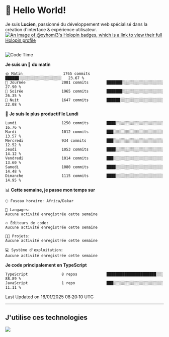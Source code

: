 # 👋 Hello World!

Je suis **Lucien**, passionné du développement web spécialisé dans la création d'interface & expérience utilisateur.
[![An image of @xyhomi3's Holopin badges, which is a link to view their full Holopin profile](https://holopin.me/xyhomi3)](https://holopin.io/@xyhomi3)

##

<!--START_SECTION:waka-->
![Code Time](http://img.shields.io/badge/Code%20Time-2%2C834%20hrs%2050%20mins-blue)

**Je suis un 🐤 du matin** 

```text
🌞 Matin                  1765 commits        ██████░░░░░░░░░░░░░░░░░░░   23.67 % 
🌆 Journée                2081 commits        ███████░░░░░░░░░░░░░░░░░░   27.90 % 
🌃 Soirée                 1965 commits        ███████░░░░░░░░░░░░░░░░░░   26.35 % 
🌙 Nuit                   1647 commits        ██████░░░░░░░░░░░░░░░░░░░   22.08 % 
```
📅 **Je suis le plus productif le Lundi** 

```text
Lundi                    1250 commits        ████░░░░░░░░░░░░░░░░░░░░░   16.76 % 
Mardi                    1012 commits        ███░░░░░░░░░░░░░░░░░░░░░░   13.57 % 
Mercredi                 934 commits         ███░░░░░░░░░░░░░░░░░░░░░░   12.52 % 
Jeudi                    1053 commits        ████░░░░░░░░░░░░░░░░░░░░░   14.12 % 
Vendredi                 1014 commits        ███░░░░░░░░░░░░░░░░░░░░░░   13.60 % 
Samedi                   1080 commits        ████░░░░░░░░░░░░░░░░░░░░░   14.48 % 
Dimanche                 1115 commits        ████░░░░░░░░░░░░░░░░░░░░░   14.95 % 
```


📊 **Cette semaine, je passe mon temps sur** 

```text
🕑︎ Fuseau horaire: Africa/Dakar

💬 Langages: 
Aucune activité enregistrée cette semaine

🔥 Éditeurs de code: 
Aucune activité enregistrée cette semaine

🐱‍💻 Projets: 
Aucune activité enregistrée cette semaine

💻 Système d'exploitation: 
Aucune activité enregistrée cette semaine
```

**Je code principalement en TypeScript** 

```text
TypeScript               8 repos             ██████████████████████░░░   88.89 % 
JavaScript               1 repo              ███░░░░░░░░░░░░░░░░░░░░░░   11.11 % 
```




 Last Updated on 16/01/2025 08:20:10 UTC
<!--END_SECTION:waka-->
---

## J'utilise ces technologies

<p align="left">
  <a href="https://skillicons.dev">
    <img src="https://skillicons.dev/icons?i=ts,js,md,scss,tailwind,react,docker,express,astro,vite,nextjs,vercel,figma,ableton" />
  </a>
</p>

